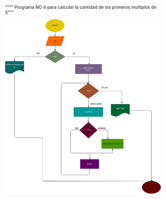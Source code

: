 """" Programa NO 4 para calcular la cantidad de los primeros multiplos de 5"""

![Diagrama de flujo](diagrama.png "diagrama de flujo")